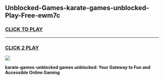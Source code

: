 
## Unblocked-Games-karate-games-unblocked-Play-Free-ewm7c
<h3>
<a href="https://premium76.site?title=karate-games-unblocked&ref=15A">CLICK TO PLAY</a></h3>
<hr>

<h3>
<a href="https://premium76.site?title=karate-games-unblocked&ref=15A">CLICK 2 PLAY</a>
  
</h3>

<a href="https://premium76.site?title=karate-games-unblocked&ref=15A"><img src="https://clearcache.store/games.png"></a>


**karate-games-unblocked games unblocked: Your Gateway to Fun and Accessible Online Gaming**

